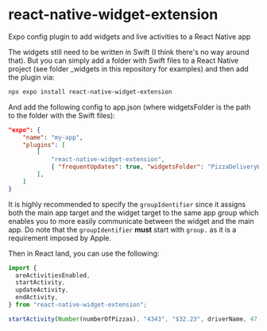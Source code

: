 # react-native-widget-extension

Expo config plugin to add widgets and live activities to a React Native app

The widgets still need to be written in Swift (I think there's no way around that). But you can simply add a folder with Swift files to a React Native project (see folder \_widgets in this repository for examples) and then add the plugin via:

```sh
npx expo install react-native-widget-extension
```

And add the following config to app.json (where widgetsFolder is the path to the folder with the Swift files):

```json
"expo": {
    "name": "my-app",
    "plugins": [
        [
            "react-native-widget-extension",
            { "frequentUpdates": true, "widgetsFolder": "PizzaDeliveryWidgets", "groupIdentifier": "group.my.app.groupName" },
        ],
    ]
}
```

It is highly recommended to specify the `groupIdentifier` since it assigns both the main app target and the widget target to the same app group
which enables you to more easily communicate between the widget and the main app. Do note that the `groupIdentifier` **must** start with `group.`
as it is a requirement imposed by Apple.

Then in React land, you can use the following:

```typescript
import {
  areActivitiesEnabled,
  startActivity,
  updateActivity,
  endActivity,
} from "react-native-widget-extension";

startActivity(Number(numberOfPizzas), "4343", "$32.23", driverName, 47, 43);
```
